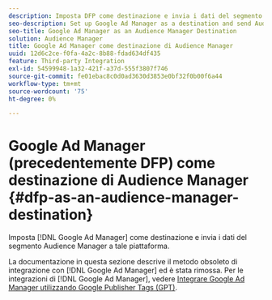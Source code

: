 ```yaml
---
description: Imposta DFP come destinazione e invia i dati del segmento Audience Manager a tale piattaforma.
seo-description: Set up Google Ad Manager as a destination and send Audience Manager segment data to that platform.
seo-title: Google Ad Manager as an Audience Manager Destination
solution: Audience Manager
title: Google Ad Manager come destinazione di Audience Manager
uuid: 12d6c2ce-f0fa-4a2c-8b88-fdad634df435
feature: Third-party Integration
exl-id: 54599948-1a32-421f-a37d-555f3807f746
source-git-commit: fe01ebac8c0d0ad3630d3853e0bf32f0b00f6a44
workflow-type: tm+mt
source-wordcount: '75'
ht-degree: 0%

---
```


# Google Ad Manager (precedentemente DFP) come destinazione di Audience Manager {#dfp-as-an-audience-manager-destination}

Imposta [!DNL Google Ad Manager] come destinazione e invia i dati del segmento Audience Manager a tale piattaforma.

La documentazione in questa sezione descrive il metodo obsoleto di integrazione con [!DNL Google Ad Manager] ed è stata rimossa. Per le integrazioni di [!DNL Google Ad Manager], vedere [Integrare Google Ad Manager utilizzando Google Publisher Tags (GPT)](../integration/gpt-aam-destination/gpt-aam-requirements.md).
